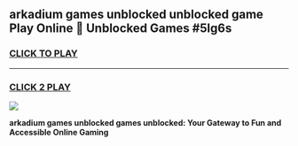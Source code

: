 
## arkadium games unblocked unblocked game Play Online 👋 Unblocked Games #5lg6s
<h3>
<a href="https://premium.freeplayer.one?title=arkadium_games_unblocked&ref=21F">CLICK TO PLAY</a></h3>
<hr>

<h3>
<a href="https://premium.freeplayer.one?title=arkadium_games_unblocked&ref=21F">CLICK 2 PLAY</a>
  
</h3>

<a href="https://premium.freeplayer.one?title=arkadium_games_unblocked&ref=21F/"><img src="https://clearcache.store/games.png"></a>


**arkadium games unblocked games unblocked: Your Gateway to Fun and Accessible Online Gaming**
